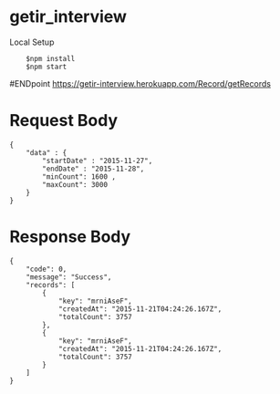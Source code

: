 # getir_interview

Local Setup
```
    $npm install
    $npm start
```

#ENDpoint
https://getir-interview.herokuapp.com/Record/getRecords

# Request Body
```
{
    "data" : {
        "startDate" : "2015-11-27",
        "endDate" : "2015-11-28",
        "minCount": 1600 ,
        "maxCount": 3000
    }
}
```

# Response Body

```
{
    "code": 0,
    "message": "Success",
    "records": [
        {
            "key": "mrniAseF",
            "createdAt": "2015-11-21T04:24:26.167Z",
            "totalCount": 3757
        },
        {
            "key": "mrniAseF",
            "createdAt": "2015-11-21T04:24:26.167Z",
            "totalCount": 3757
        }
    ]
}
```